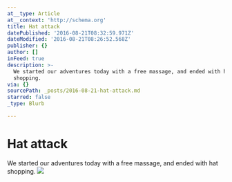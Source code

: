 ```yaml
---
at__type: Article
at__context: 'http://schema.org'
title: Hat attack
datePublished: '2016-08-21T08:32:59.971Z'
dateModified: '2016-08-21T08:26:52.568Z'
publisher: {}
author: []
inFeed: true
description: >-
  We started our adventures today with a free massage, and ended with hat
  shopping.
via: {}
sourcePath: _posts/2016-08-21-hat-attack.md
starred: false
_type: Blurb

---
```

# Hat attack

We started our adventures today with a free massage, and ended with hat shopping.
![](https://the-grid-user-content.s3-us-west-2.amazonaws.com/47585709-6006-4a67-95dc-40a5b4831ea9.jpg)